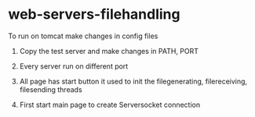# web-servers-filehandling

To run on tomcat make changes in config files 

1. Copy the test server and make changes in PATH, PORT

2. Every server run on different port

3. All page has start button it used to init the filegenerating, filereceiving, filesending threads

4. First start main page to create Serversocket connection
